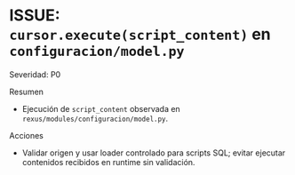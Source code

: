 # ISSUE: `cursor.execute(script_content)` en `configuracion/model.py`

Severidad: P0

Resumen
- Ejecución de `script_content` observada en `rexus/modules/configuracion/model.py`.

Acciones
- Validar origen y usar loader controlado para scripts SQL; evitar ejecutar contenidos recibidos en runtime sin validación.

